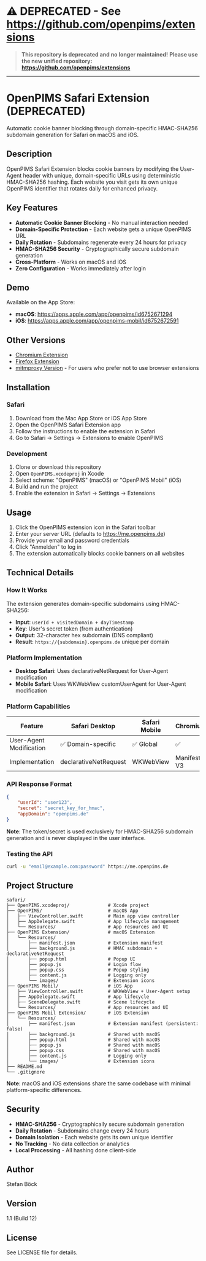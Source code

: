 # ⚠️ DEPRECATED - See https://github.com/openpims/extensions

> **This repository is deprecated and no longer maintained!**
> **Please use the new unified repository: https://github.com/openpims/extensions**

---

# OpenPIMS Safari Extension (DEPRECATED)

Automatic cookie banner blocking through domain-specific HMAC-SHA256 subdomain generation for Safari on macOS and iOS.

## Description

OpenPIMS Safari Extension blocks cookie banners by modifying the User-Agent header with unique, domain-specific URLs using deterministic HMAC-SHA256 hashing. Each website you visit gets its own unique OpenPIMS identifier that rotates daily for enhanced privacy.

## Key Features

- **Automatic Cookie Banner Blocking** - No manual interaction needed
- **Domain-Specific Protection** - Each website gets a unique OpenPIMS URL
- **Daily Rotation** - Subdomains regenerate every 24 hours for privacy
- **HMAC-SHA256 Security** - Cryptographically secure subdomain generation
- **Cross-Platform** - Works on macOS and iOS
- **Zero Configuration** - Works immediately after login

## Demo

Available on the App Store:
- **macOS**: https://apps.apple.com/app/openpims/id6752671294
- **iOS**: https://apps.apple.com/app/openpims-mobil/id6752672591

## Other Versions

- [Chromium Extension](https://github.com/openpims/chromium)
- [Firefox Extension](https://github.com/openpims/firefox)
- [mitmproxy Version](https://github.com/openpims/mitmproxy) - For users who prefer not to use browser extensions

## Installation

### Safari
1. Download from the Mac App Store or iOS App Store
2. Open the OpenPIMS Safari Extension app
3. Follow the instructions to enable the extension in Safari
4. Go to Safari → Settings → Extensions to enable OpenPIMS

### Development
1. Clone or download this repository
2. Open `OpenPIMS.xcodeproj` in Xcode
3. Select scheme: "OpenPIMS" (macOS) or "OpenPIMS Mobil" (iOS)
4. Build and run the project
5. Enable the extension in Safari → Settings → Extensions

## Usage

1. Click the OpenPIMS extension icon in the Safari toolbar
2. Enter your server URL (defaults to https://me.openpims.de)
3. Provide your email and password credentials
4. Click "Anmelden" to log in
5. The extension automatically blocks cookie banners on all websites

## Technical Details

### How It Works
The extension generates domain-specific subdomains using HMAC-SHA256:
- **Input**: `userId + visitedDomain + dayTimestamp`
- **Key**: User's secret token (from authentication)
- **Output**: 32-character hex subdomain (DNS compliant)
- **Result**: `https://{subdomain}.openpims.de` unique per domain

### Platform Implementation
- **Desktop Safari**: Uses declarativeNetRequest for User-Agent modification
- **Mobile Safari**: Uses WKWebView customUserAgent for User-Agent modification

### Platform Capabilities
| Feature | Safari Desktop | Safari Mobile | Chromium | Firefox |
|---------|----------------|---------------|----------|---------|
| User-Agent Modification | ✅ Domain-specific | ✅ Global | ✅ | ✅ |
| Implementation | declarativeNetRequest | WKWebView | Manifest V3 | Manifest V2 |

### API Response Format
```json
{
    "userId": "user123",
    "secret": "secret_key_for_hmac",
    "appDomain": "openpims.de"
}
```

**Note**: The token/secret is used exclusively for HMAC-SHA256 subdomain generation and is never displayed in the user interface.

### Testing the API
```bash
curl -u "email@example.com:password" https://me.openpims.de
```

## Project Structure

```
safari/
├── OpenPIMS.xcodeproj/              # Xcode project
├── OpenPIMS/                        # macOS App
│   ├── ViewController.swift         # Main app view controller
│   ├── AppDelegate.swift            # App lifecycle management
│   └── Resources/                   # App resources and UI
├── OpenPIMS Extension/              # macOS Extension
│   └── Resources/
│       ├── manifest.json            # Extension manifest
│       ├── background.js            # HMAC subdomain + declarativeNetRequest
│       ├── popup.html               # Popup UI
│       ├── popup.js                 # Login flow
│       ├── popup.css                # Popup styling
│       ├── content.js               # Logging only
│       └── images/                  # Extension icons
├── OpenPIMS Mobil/                  # iOS App
│   ├── ViewController.swift         # WKWebView + User-Agent setup
│   ├── AppDelegate.swift            # App lifecycle
│   ├── SceneDelegate.swift          # Scene lifecycle
│   └── Resources/                   # App resources and UI
├── OpenPIMS Mobil Extension/        # iOS Extension
│   └── Resources/
│       ├── manifest.json            # Extension manifest (persistent: false)
│       ├── background.js            # Shared with macOS
│       ├── popup.html               # Shared with macOS
│       ├── popup.js                 # Shared with macOS
│       ├── popup.css                # Shared with macOS
│       ├── content.js               # Logging only
│       └── images/                  # Extension icons
├── README.md
└── .gitignore
```

**Note**: macOS and iOS extensions share the same codebase with minimal platform-specific differences.

## Security

- **HMAC-SHA256** - Cryptographically secure subdomain generation
- **Daily Rotation** - Subdomains change every 24 hours
- **Domain Isolation** - Each website gets its own unique identifier
- **No Tracking** - No data collection or analytics
- **Local Processing** - All hashing done client-side

## Author

Stefan Böck

## Version

1.1 (Build 12)

## License

See LICENSE file for details.
